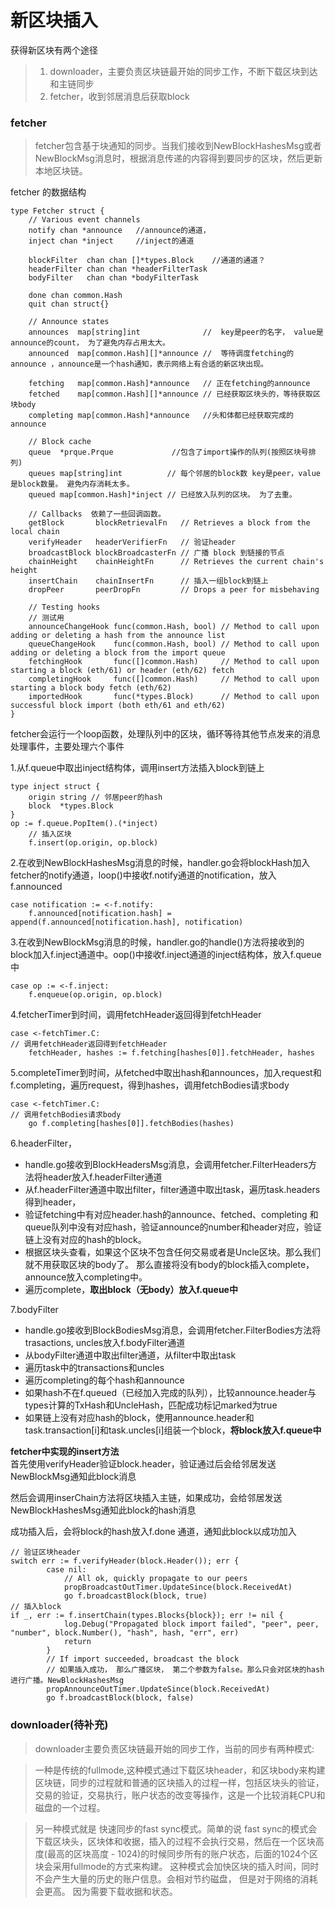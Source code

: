 # 新区块插入
获得新区块有两个途径
>1. downloader，主要负责区块链最开始的同步工作，不断下载区块到达和主链同步
>2. fetcher，收到邻居消息后获取block




### fetcher
>fetcher包含基于块通知的同步。当我们接收到NewBlockHashesMsg或者NewBlockMsg消息时，根据消息传递的内容得到要同步的区块，然后更新本地区块链。


fetcher 的数据结构
```
type Fetcher struct {
	// Various event channels
	notify chan *announce	//announce的通道，
	inject chan *inject		//inject的通道

	blockFilter  chan chan []*types.Block	 //通道的通道？
	headerFilter chan chan *headerFilterTask 
	bodyFilter   chan chan *bodyFilterTask

	done chan common.Hash
	quit chan struct{}

	// Announce states
	announces  map[string]int              //  key是peer的名字， value是announce的count， 为了避免内存占用太大。
	announced  map[common.Hash][]*announce //  等待调度fetching的announce ，announce是一个hash通知，表示网络上有合适的新区块出现。  

	fetching   map[common.Hash]*announce   // 正在fetching的announce
	fetched    map[common.Hash][]*announce // 已经获取区块头的，等待获取区块body
	completing map[common.Hash]*announce   //头和体都已经获取完成的announce

	// Block cache
	queue  *prque.Prque             //包含了import操作的队列(按照区块号排列)
	queues map[string]int          // 每个邻居的block数 key是peer，value是block数量。 避免内存消耗太多。
	queued map[common.Hash]*inject // 已经放入队列的区块。 为了去重。

	// Callbacks  依赖了一些回调函数。
	getBlock       blockRetrievalFn   // Retrieves a block from the local chain
	verifyHeader   headerVerifierFn   // 验证header
	broadcastBlock blockBroadcasterFn // 广播 block 到链接的节点
	chainHeight    chainHeightFn      // Retrieves the current chain's height
	insertChain    chainInsertFn      // 插入一组block到链上
	dropPeer       peerDropFn         // Drops a peer for misbehaving

	// Testing hooks
	// 测试用
	announceChangeHook func(common.Hash, bool) // Method to call upon adding or deleting a hash from the announce list
	queueChangeHook    func(common.Hash, bool) // Method to call upon adding or deleting a block from the import queue
	fetchingHook       func([]common.Hash)     // Method to call upon starting a block (eth/61) or header (eth/62) fetch
	completingHook     func([]common.Hash)     // Method to call upon starting a block body fetch (eth/62)
	importedHook       func(*types.Block)      // Method to call upon successful block import (both eth/61 and eth/62)
}
```

fetcher会运行一个loop函数，处理队列中的区块，循环等待其他节点发来的消息处理事件，主要处理六个事件

1.从f.queue中取出inject结构体，调用insert方法插入block到链上
```
type inject struct {
	origin string // 邻居peer的hash
	block  *types.Block
}
op := f.queue.PopItem().(*inject)
    // 插入区块
    f.insert(op.origin, op.block)
```

2.在收到NewBlockHashesMsg消息的时候，handler.go会将blockHash加入fetcher的notify通道，loop()中接收f.notify通道的notification，放入f.announced

```
case notification := <-f.notify:
    f.announced[notification.hash] = append(f.announced[notification.hash], notification)

```

3.在收到NewBlockMsg消息的时候，handler.go的handle()方法将接收到的block加入f.inject通道中。oop()中接收f.inject通道的inject结构体，放入f.queue中

```
case op := <-f.inject:
	f.enqueue(op.origin, op.block)
```

4.fetcherTimer到时间，调用fetchHeader返回得到fetchHeader

```
case <-fetchTimer.C:
// 调用fetchHeader返回得到fetchHeader
	fetchHeader, hashes := f.fetching[hashes[0]].fetchHeader, hashes

```
5.completeTimer到时间，从fetched中取出hash和announces，加入request和f.completing，遍历request，得到hashes，调用fetchBodies请求body
```
case <-fetchTimer.C:
// 调用fetchBodies请求body
	go f.completing[hashes[0]].fetchBodies(hashes)
```

6.headerFilter，
- handle.go接收到BlockHeadersMsg消息，会调用fetcher.FilterHeaders方法将header放入f.headerFilter通道
- 从f.headerFilter通道中取出filter，filter通道中取出task，遍历task.headers得到header，
- 验证fetching中有对应header.hash的announce、fetched、completing 和 queue队列中没有对应hash，验证announce的number和header对应，验证链上没有对应的hash的block。
- 根据区块头查看，如果这个区块不包含任何交易或者是Uncle区块。那么我们就不用获取区块的body了。 那么直接将没有body的block插入complete，announce放入completing中。
- 遍历complete，**取出block（无body）放入f.queue中**

7.bodyFilter
- handle.go接收到BlockBodiesMsg消息，会调用fetcher.FilterBodies方法将trasactions, uncles放入f.bodyFilter通道
- 从bodyFilter通道中取出filter通道，从filter中取出task
- 遍历task中的transactions和uncles
- 遍历completing的每个hash和announce
- 如果hash不在f.queued（已经加入完成的队列），比较announce.header与types计算的TxHash和UncleHash，匹配成功标记marked为true
- 如果链上没有对应hash的block，使用announce.header和task.transaction[i]和task.uncles[i]组装一个block，**将block放入f.queue中**




**fetcher中实现的insert方法**  
首先使用verifyHeader验证block.header，验证通过后会给邻居发送NewBlockMsg通知此block消息  

然后会调用inserChain方法将区块插入主链，如果成功，会给邻居发送NewBlockHashesMsg通知此block的hash消息  

成功插入后，会将block的hash放入f.done 通道，通知此block以成功加入

```
// 验证区块header
switch err := f.verifyHeader(block.Header()); err {
		case nil:
			// All ok, quickly propagate to our peers
			propBroadcastOutTimer.UpdateSince(block.ReceivedAt)
			go f.broadcastBlock(block, true)
// 插入block
if _, err := f.insertChain(types.Blocks{block}); err != nil {
			log.Debug("Propagated block import failed", "peer", peer, "number", block.Number(), "hash", hash, "err", err)
			return
		}
		// If import succeeded, broadcast the block
		// 如果插入成功， 那么广播区块， 第二个参数为false。那么只会对区块的hash进行广播。NewBlockHashesMsg
		propAnnounceOutTimer.UpdateSince(block.ReceivedAt)
		go f.broadcastBlock(block, false)			
```



### downloader(待补充)

>downloader主要负责区块链最开始的同步工作，当前的同步有两种模式:

>一种是传统的fullmode,这种模式通过下载区块header，和区块body来构建区块链，同步的过程就和普通的区块插入的过程一样，包括区块头的验证，交易的验证，交易执行，账户状态的改变等操作，这是一个比较消耗CPU和磁盘的一个过程。

>另一种模式就是 快速同步的fast sync模式。简单的说 fast sync的模式会下载区块头，区块体和收据，插入的过程不会执行交易，然后在一个区块高度(最高的区块高度 - 1024)的时候同步所有的账户状态，后面的1024个区块会采用fullmode的方式来构建。 这种模式会加快区块的插入时间，同时不会产生大量的历史的账户信息。会相对节约磁盘， 但是对于网络的消耗会更高。 因为需要下载收据和状态。